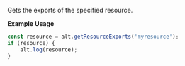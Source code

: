 Gets the exports of the specified resource.

**Example Usage**

```js
const resource = alt.getResourceExports('myresource');
if (resource) {
    alt.log(resource);
}
```
